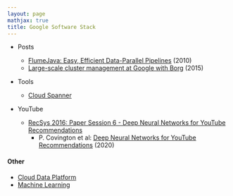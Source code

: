 ```yaml
---
layout: page
mathjax: true
title: Google Software Stack
---
```

* Posts
  * [FlumeJava: Easy, Efficient Data-Parallel Pipelines](https://storage.googleapis.com/pub-tools-public-publication-data/pdf/35650.pdf) (2010)
  * [Large-scale cluster management at Google with Borg](https://storage.googleapis.com/pub-tools-public-publication-data/pdf/43438.pdf) (2015)

* Tools
  * [Cloud Spanner](https://cloud.google.com/spanner)

* YouTube
  * [RecSys 2016: Paper Session 6 - Deep Neural Networks for YouTube Recommendations](https://www.youtube.com/watch?v=WK_Nr4tUtl8)
    * P. Covington et al: [Deep Neural Networks for YouTube Recommendations](https://storage.googleapis.com/pub-tools-public-publication-data/pdf/45530.pdf) (2020)

#### Other
* [Cloud Data Platform](../cloud_data_platform.md)
* [Machine Learning](../machine_learning.md)

